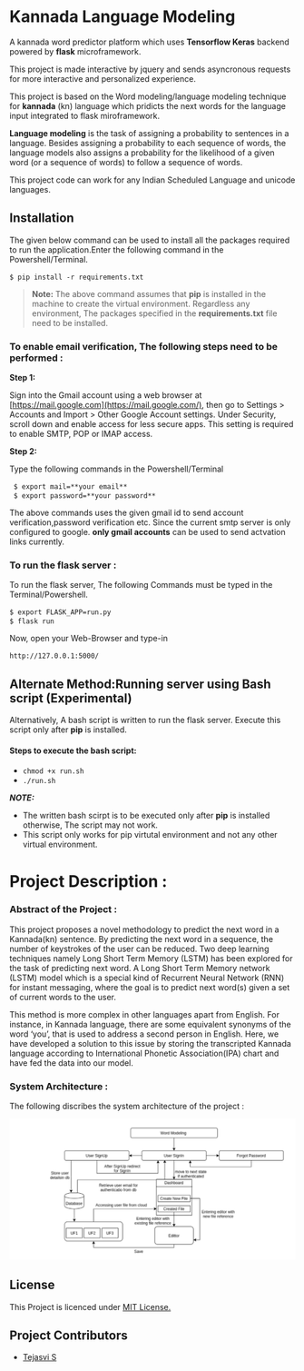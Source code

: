 # Kannada Language Modeling

A kannada word predictor platform which uses **Tensorflow Keras** backend powered by **flask** microframework. 
 
This project is made interactive by jquery and sends asyncronous requests for more interactive and personalized experience.

This project is based on the Word modeling/language modeling technique for  **kannada**  (kn) language which pridicts the next words for the language input integrated to flask miroframework.

**Language modeling** is the task of assigning a probability to sentences in a language. Besides assigning a probability to each sequence of words, the language models also assigns a probability for the likelihood of a given word (or a sequence of words) to follow a sequence of words.

This project code can work for any Indian Scheduled Language and unicode languages.

## Installation

The given below command can be used to install all the packages required to run the application.Enter the following command in the Powershell/Terminal.


    $ pip install -r requirements.txt

> **Note:** The above command assumes that  **pip** is installed in the machine to create the virtual environment. Regardless any environment, The packages specified in the **requirements.txt** file need to be installed.


### To enable email verification, The following steps need to be performed :

**Step 1:** 

Sign into the Gmail account using a web browser at [https://mail.google.com](https://mail.google.com/), then go to Settings > Accounts and Import > Other Google Account settings. Under Security, scroll down and enable access for less secure apps. This setting is required to enable SMTP, POP or IMAP access.

**Step 2:** 

Type the following commands in the Powershell/Terminal
 

     $ export mail=**your email**
     $ export password=**your password**

The above commands uses the given gmail id to send account verification,password verification etc. Since the current smtp server is only configured to google. **only gmail accounts** can be used to send actvation links currently.

### To run the flask server  :

To run the flask server, The following Commands must be typed in the Terminal/Powershell.

```
$ export FLASK_APP=run.py
$ flask run
```
Now, open your Web-Browser and type-in
```
http://127.0.0.1:5000/
```
## Alternate Method:Running server using Bash script (Experimental)

Alternatively, A bash script is written to run the flask server. Execute this script only after **pip**  is installed.

#### Steps to execute the bash script:

-   `chmod +x run.sh`
-   `./run.sh`

_**NOTE:**_

-   The written bash scirpt is to be executed only after  **pip**  is installed otherwise, The script may not work.
-   This script only works for pip virtutal environment and not any other virtual environment.


# Project Description :

### Abstract of the Project : 

This project proposes a novel methodology to predict the next word in a Kannada(kn) sentence. By predicting the next word in a sequence, the number of keystrokes of the user can be reduced. Two deep learning techniques namely Long Short Term Memory (LSTM) has been explored for the task of predicting next word. A Long Short Term Memory network (LSTM) model which is a special kind of Recurrent Neural Network (RNN) for instant messaging, where the goal is to predict next word(s) given a set of current words to the user. 

This method is more complex in other languages apart from English. For instance, in Kannada language, there are some equivalent synonyms of the word ‘you’, that is used to address a second person in English. Here, we have developed a solution to this issue by storing the transcripted Kannada language according to International Phonetic Association(IPA) chart and have fed the data into our model.


###  System Architecture :

The following discribes the system architecture of the project :

![System Architecture](preview/system-architecture.png)

## License

This Project is licenced under  [MIT License.](https://github.com/kushtej/kn-Sentiment-Analysis/blob/master/LICENSE)

## Project Contributors

-   [Tejasvi S](https://github.com/kushtej)
